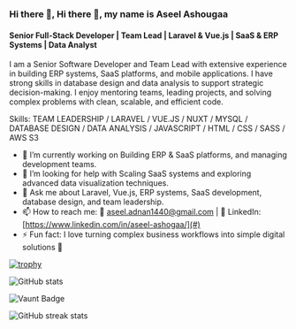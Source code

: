 ### Hi there 👋, Hi there 👋, my name is Aseel Ashougaa
#### Senior Full-Stack Developer | Team Lead | Laravel & Vue.js | SaaS & ERP Systems | Data Analyst
I am a Senior Software Developer and Team Lead with extensive experience in building ERP systems, SaaS platforms, and mobile applications.
I have strong skills in database design and data analysis to support strategic decision-making.
I enjoy mentoring teams, leading projects, and solving complex problems with clean, scalable, and efficient code.

Skills: TEAM LEADERSHIP / LARAVEL / VUE.JS / NUXT / MYSQL / DATABASE DESIGN / DATA ANALYSIS / JAVASCRIPT / HTML / CSS / SASS / AWS S3

- 🔭 I’m currently working on Building ERP & SaaS platforms, and managing development teams. 
- 🤔 I’m looking for help with Scaling SaaS systems and exploring advanced data visualization techniques. 
- 💬 Ask me about Laravel, Vue.js, ERP systems, SaaS development, database design, and team leadership. 
- 📫 How to reach me: 📧 aseel.adnan1440@gmail.com | 💼 LinkedIn: [https://www.linkedin.com/in/aseel-ashogaa/](#) 
- ⚡ Fun fact: I love turning complex business workflows into simple digital solutions 🚀 



[![trophy](https://github-profile-trophy.vercel.app/?username=aseelar)](https://github.com/ryo-ma/github-profile-trophy)

![GitHub stats](https://github-readme-stats.vercel.app/api?username=aseelar&show_icons=true)  

![Vaunt Badge](https://api.vaunt.dev/v1/github/entities/aseelar/contributions?format=svg&private=false)  

![GitHub streak stats](https://streak-stats.demolab.com/?user=aseelar)  

